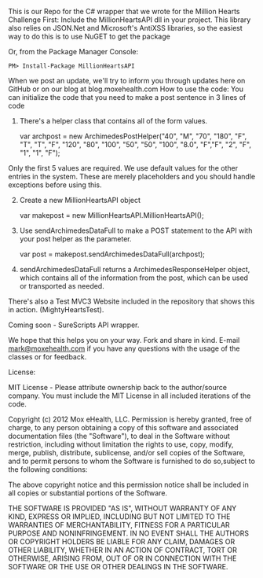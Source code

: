 This is our Repo for the C# wrapper that we wrote for the Million Hearts Challenge
First:
Include the MillionHeartsAPI dll in your project. This library also relies on JSON.Net and Microsoft's AntiXSS libraries, so the easiest way to do this is to use NuGET to get the package
 
Or, from the Package Manager Console:

    PM> Install-Package MillionHeartsAPI

When we post an update, we'll try to inform you through updates here on GitHub or on our blog at blog.moxehealth.com
How to use the code:
You can initialize the code that you need to make a post sentence in 3 lines of code
1) There's a helper class that contains all of the form values. 

    var archpost = new ArchimedesPostHelper("40", "M", "70", "180", "F", "T", "T", "F", "120", "80", "100", "50", "50", "100", "8.0", "F","F", "2", "F", "1", "1", "F");
 
Only the first 5 values are required. We use default values for the other entries in the system. These are merely placeholders and you should handle exceptions before using this.

2) Create a new MillionHeartsAPI object

    var makepost = new MillionHeartsAPI.MillionHeartsAPI();

3) Use sendArchimedesDataFull to make a POST statement to the API with your post helper as the parameter.

    var post = makepost.sendArchimedesDataFull(archpost);

4) sendArchimedesDataFull returns a ArchimedesResponseHelper object, which contains all of the information from the post, which can be used or transported as needed.
 
There's also a Test MVC3 Website included in the repository that shows this in action. (MightyHeartsTest).

Coming soon - SureScripts API wrapper.

We hope that this helps you on your way. Fork and share in kind. E-mail mark@moxehealth.com if you have any questions with the usage of the classes or for feedback.

License:

MIT License - Please attribute ownership back to the author/source company. You must include the MIT License in all included iterations of the code.

Copyright (c) 2012 Mox eHealth, LLC.
Permission is hereby granted, free of charge, to any person obtaining a copy of this software and associated documentation files (the "Software"), to deal in the Software without restriction, including without limitation the rights to use, copy, modify, merge, publish, distribute, sublicense, and/or sell copies of the Software, and to permit persons to whom the Software is furnished to do so,subject to the following conditions:

The above copyright notice and this permission notice shall be included in all copies or substantial portions of the Software.

THE SOFTWARE IS PROVIDED "AS IS", WITHOUT WARRANTY OF ANY KIND, EXPRESS OR IMPLIED, INCLUDING BUT NOT LIMITED TO THE WARRANTIES OF MERCHANTABILITY, FITNESS FOR A PARTICULAR PURPOSE AND NONINFRINGEMENT. IN NO EVENT SHALL THE AUTHORS OR COPYRIGHT HOLDERS BE LIABLE FOR ANY CLAIM, DAMAGES OR OTHER LIABILITY, WHETHER IN AN ACTION OF CONTRACT, TORT OR OTHERWISE, ARISING FROM, OUT OF OR IN CONNECTION WITH THE SOFTWARE OR THE USE OR OTHER DEALINGS IN THE SOFTWARE.
